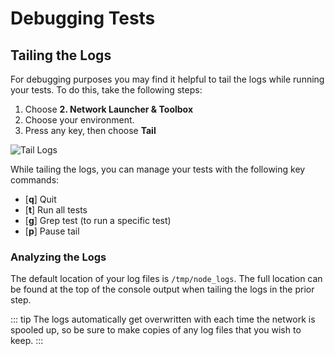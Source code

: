 # Debugging Tests

## Tailing the Logs

For debugging purposes you may find it helpful to tail the logs while running your tests. To do this, take the following steps: 

1. Choose **2. Network Launcher & Toolbox**
2. Choose your environment.
3. Press any key, then choose **Tail**

![Tail Logs](/tail.png)

While tailing the logs, you can manage your tests with the following key commands: 

- [**q**] Quit 
- [**t**] Run all tests 
- [**g**] Grep test (to run a specific test)
- [**p**] Pause tail 

### Analyzing the Logs

The default location of your log files is `/tmp/node_logs`. The full location can be found at the top of the console output when tailing the logs in the prior step. 

::: tip
The logs automatically get overwritten with each time the network is spooled up, so be sure to make copies of any log files that you wish to keep.
:::
